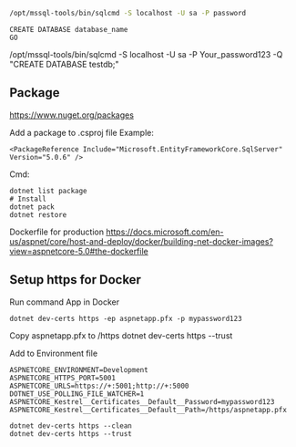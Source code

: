 ```bash
/opt/mssql-tools/bin/sqlcmd -S localhost -U sa -P password
```

```
CREATE DATABASE database_name
GO
```


/opt/mssql-tools/bin/sqlcmd -S localhost -U sa -P Your_password123 -Q "CREATE DATABASE testdb;"



## Package
https://www.nuget.org/packages

Add a package to .csproj file
Example:
```
<PackageReference Include="Microsoft.EntityFrameworkCore.SqlServer" Version="5.0.6" />
```

Cmd:
```
dotnet list package
# Install
dotnet pack
dotnet restore
```

Dockerfile for production
https://docs.microsoft.com/en-us/aspnet/core/host-and-deploy/docker/building-net-docker-images?view=aspnetcore-5.0#the-dockerfile

## Setup https for Docker
Run command App in Docker
```
dotnet dev-certs https -ep aspnetapp.pfx -p mypassword123
```
Copy aspnetapp.pfx to /https
dotnet dev-certs https --trust

Add to Environment file
```
ASPNETCORE_ENVIRONMENT=Development
ASPNETCORE_HTTPS_PORT=5001
ASPNETCORE_URLS=https://+:5001;http://+:5000
DOTNET_USE_POLLING_FILE_WATCHER=1
ASPNETCORE_Kestrel__Certificates__Default__Password=mypassword123
ASPNETCORE_Kestrel__Certificates__Default__Path=/https/aspnetapp.pfx
```

```
dotnet dev-certs https --clean
dotnet dev-certs https --trust
```